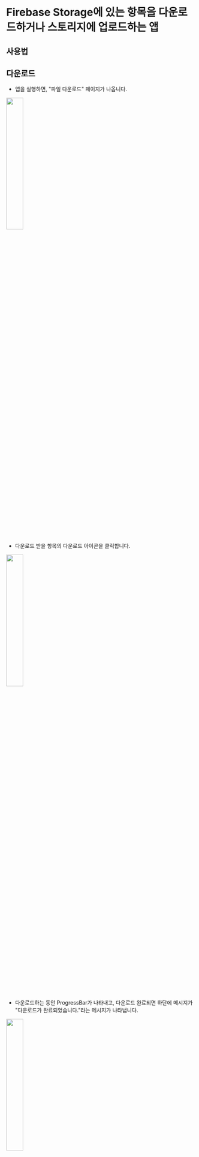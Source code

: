 # Firebase Storage에 있는 항목을 다운로드하거나 스토리지에 업로드하는 앱

## 사용법

## 다운로드
- 앱을 실행하면, "파일 다운로드" 페이지가 나옵니다.
<img width="30%" src="https://user-images.githubusercontent.com/48400348/170213402-b4faaa55-bba2-4865-975f-95f24040b3a3.png">

- 다운로드 받을 항목의 다운로드 아이콘을 클릭합니다.
<img width="30%" src="https://user-images.githubusercontent.com/48400348/170213781-cd397037-5f34-41f7-b531-05cee33316f4.png">

- 다운로드하는 동안 ProgressBar가 나타내고, 다운로드 완료되면 하단에 메시지가 "다운로드가 완료되었습니다."라는 메시지가 나타냅니다.
<img width="30%" src="https://user-images.githubusercontent.com/48400348/170213964-cb69ed97-25bb-43ee-b1fb-5ef3c7f6006a.png">

## 업로드
- 하단 메뉴의 업로드 부분을 클릭합니다.
<img width="30%" src="https://user-images.githubusercontent.com/48400348/170214506-7011d7b0-0f6d-4b2f-8c06-77416f896955.png">

- "파일 선택" 버튼을 클릭합니다.
<img width="30%" src="https://user-images.githubusercontent.com/48400348/170214837-6d731877-826a-4879-9d2e-dfd281582117.png">

- 업로드할 이미지나 비디오를 선택합니다.
<img width="30%" src="https://user-images.githubusercontent.com/48400348/170215056-47b79240-0a34-4324-859a-d26b954e2863.png">

- 파일을 선택하면 아래 이미지와 같이 나타냅니다(비디오 파일 선택 시, 아래 이미지와 같이 나타내지 않을 수 있습니다.)
<img width="30%" src="https://user-images.githubusercontent.com/48400348/170215348-297da62a-0561-47ca-99e0-3ca066c57dd0.png">

- "파일 업로드" 버튼을 클릭합니다.
<img width="30%" src="https://user-images.githubusercontent.com/48400348/170215572-18e4cfda-8e1a-48c2-afdf-15a3dba6f4bb.png">

- 업로드하는 중에 ProgressBar가 나타내어 얼마나 업로드되는지 알 수 있습니다. 업로드 완료되면 성공적으로 클라우드에 업로드되었습니다.
<img width="30%" src="https://user-images.githubusercontent.com/48400348/170216372-d53738d8-0ec4-4197-aa1e-b7a5c9cdfcc8.png">

### 설치된 라이브러리
- firebase_core
- firebase_storage
- path_provider
- gallery_saver
- dio
- file_picker